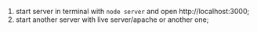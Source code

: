 1. start server in terminal with `node server` and open http://localhost:3000;
2. start another server with live server/apache or another one;